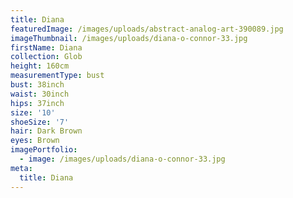 ```yaml
---
title: Diana
featuredImage: /images/uploads/abstract-analog-art-390089.jpg
imageThumbnail: /images/uploads/diana-o-connor-33.jpg
firstName: Diana
collection: Glob
height: 160cm
measurementType: bust
bust: 38inch
waist: 30inch
hips: 37inch
size: '10'
shoeSize: '7'
hair: Dark Brown
eyes: Brown
imagePortfolio:
  - image: /images/uploads/diana-o-connor-33.jpg
meta:
  title: Diana
---
```


